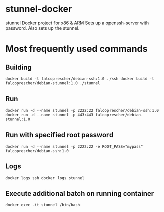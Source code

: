 # stunnel-docker
stunnel Docker project for x86 &amp; ARM
Sets up a openssh-server with password.
Also sets up the stunnel.

# Most frequently used commands

## Building
``
docker build -t falcoprescher/debian-ssh:1.0 ./ssh
docker build -t falcoprescher/debian-stunnel:1.0 ./stunnel
``

## Run
``
docker run -d --name stunnel -p 2222:22 falcoprescher/debian-ssh:1.0
docker run -d --name stunnel -p 443:443 falcoprescher/debian-stunnel:1.0
``

## Run with specified root password
``
docker run -d --name stunnel -p 2222:22 -e ROOT_PASS="mypass" falcoprescher/debian-ssh:1.0
``

## Logs
``
docker logs ssh
docker logs stunnel
``
##

## Execute additional batch on running container
``
docker exec -it stunnel /bin/bash
``
